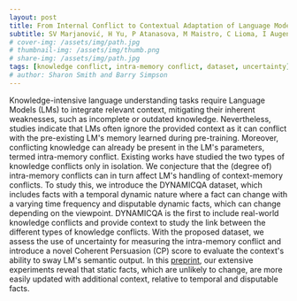 ```yaml
---
layout: post
title: From Internal Conflict to Contextual Adaptation of Language Models.
subtitle: SV Marjanović, H Yu, P Atanasova, M Maistro, C Lioma, I Augenstein
# cover-img: /assets/img/path.jpg
# thumbnail-img: /assets/img/thumb.png
# share-img: /assets/img/path.jpg
tags: [knowledge conflict, intra-memory conflict, dataset, uncertainty]
# author: Sharon Smith and Barry Simpson
---
```


Knowledge-intensive language understanding tasks require Language Models (LMs) to integrate relevant context, mitigating their inherent weaknesses, such as incomplete or outdated knowledge. Nevertheless, studies indicate that LMs often ignore the provided context as it can conflict with the pre-existing LM's memory learned during pre-training. Moreover, conflicting knowledge can already be present in the LM's parameters, termed intra-memory conflict. Existing works have studied the two types of knowledge conflicts only in isolation. We conjecture that the (degree of) intra-memory conflicts can in turn affect LM's handling of context-memory conflicts. To study this, we introduce the DYNAMICQA dataset, which includes facts with a temporal dynamic nature where a fact can change with a varying time frequency and disputable dynamic facts, which can change depending on the viewpoint. DYNAMICQA is the first to include real-world knowledge conflicts and provide context to study the link between the different types of knowledge conflicts. With the proposed dataset, we assess the use of uncertainty for measuring the intra-memory conflict and introduce a novel Coherent Persuasion (CP) score to evaluate the context's ability to sway LM's semantic output. In this [preprint](https://arxiv.org/abs/2407.17023), our extensive experiments reveal that static facts, which are unlikely to change, are more easily updated with additional context, relative to temporal and disputable facts.